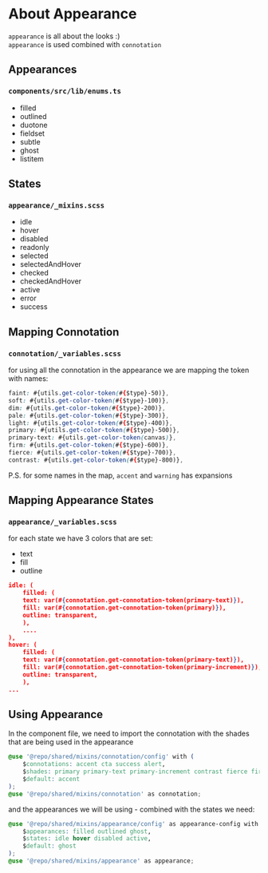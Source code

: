 # About Appearance

`appearance` is all about the looks :)  
`appearance` is used combined with `connotation`

## Appearances

### `components/src/lib/enums.ts`

- filled
- outlined
- duotone
- fieldset
- subtle
- ghost
- listitem

## States

### `appearance/_mixins.scss`

- idle
- hover
- disabled
- readonly
- selected
- selectedAndHover
- checked
- checkedAndHover
- active
- error
- success

## Mapping Connotation

### `connotation/_variables.scss`

for using all the connotation in the appearance we are mapping the token with names:

```css
faint: #{utils.get-color-token(#{$type}-50)},
soft: #{utils.get-color-token(#{$type}-100)},
dim: #{utils.get-color-token(#{$type}-200)},
pale: #{utils.get-color-token(#{$type}-300)},
light: #{utils.get-color-token(#{$type}-400)},
primary: #{utils.get-color-token(#{$type}-500)},
primary-text: #{utils.get-color-token(canvas)},
firm: #{utils.get-color-token(#{$type}-600)},
fierce: #{utils.get-color-token(#{$type}-700)},
contrast: #{utils.get-color-token(#{$type}-800)},
```

P.S. for some names in the map, `accent` and `warning` has expansions

## Mapping Appearance States

### `appearance/_variables.scss`

for each state we have 3 colors that are set:

- text
- fill
- outline

```json
idle: (
	filled: (
	text: var(#{connotation.get-connotation-token(primary-text)}),
	fill: var(#{connotation.get-connotation-token(primary)}),
	outline: transparent,
	),
	....
),
hover: (
	filled: (
	text: var(#{connotation.get-connotation-token(primary-text)}),
	fill: var(#{connotation.get-connotation-token(primary-increment)}),
	outline: transparent,
	),
...
```

## Using Appearance

In the component file, we need to import the connotation with the shades that are being used in the appearance

```css
@use '@repo/shared/mixins/connotation/config' with (
	$connotations: accent cta success alert,
	$shades: primary primary-text primary-increment contrast fierce firm soft faint,
	$default: accent
);
@use '@repo/shared/mixins/connotation' as connotation;
```

and the appearances we will be using - combined with the states we need:

```css
@use '@repo/shared/mixins/appearance/config' as appearance-config with (
	$appearances: filled outlined ghost,
	$states: idle hover disabled active,
	$default: ghost
);
@use '@repo/shared/mixins/appearance' as appearance;
```
